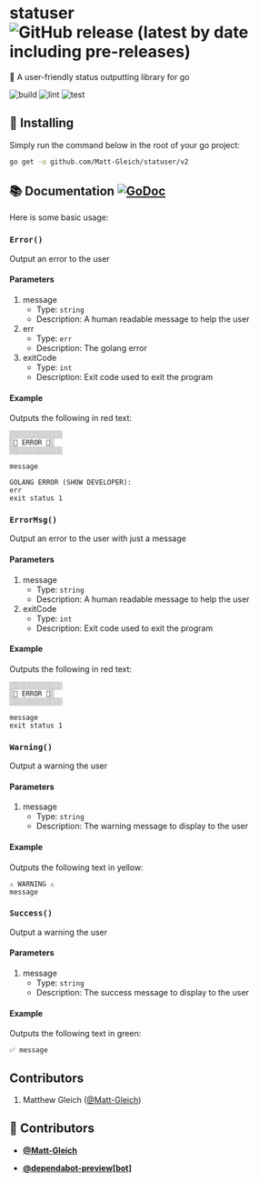 <!-- DO NOT REMOVE - contributor_list:data:start:["Matt-Gleich", "dependabot-preview[bot]"]:end -->

# statuser ![GitHub release (latest by date including pre-releases)](https://img.shields.io/github/v/release/Matt-Gleich/statuser?include_prereleases)

📣 A user-friendly status outputting library for go

![build](https://github.com/Matt-Gleich/statuser/workflows/build/badge.svg)
![lint](https://github.com/Matt-Gleich/statuser/workflows/lint/badge.svg)
![test](https://github.com/Matt-Gleich/statuser/workflows/test/badge.svg)

## 🚀 Installing

Simply run the command below in the root of your go project:

```bash
go get -u github.com/Matt-Gleich/statuser/v2
```

## 📚 Documentation [![GoDoc](https://godoc.org/github.com/Matt-Gleich/statuser/v2?status.svg)](https://pkg.go.dev/github.com/Matt-Gleich/statuser/v2)

Here is some basic usage:

### `Error()`

Output an error to the user

#### Parameters

1. message
   - Type: `string`
   - Description: A human readable message to help the user
2. err
   - Type: `err`
   - Description: The golang error
3. exitCode
   - Type: `int`
   - Description: Exit code used to exit the program

#### Example

Outputs the following in red text:

```
░░░░░░░░░░░░░
░🚨 ERROR 🚨░
░░░░░░░░░░░░░

message

GOLANG ERROR (SHOW DEVELOPER):
err
exit status 1
```

### `ErrorMsg()`

Output an error to the user with just a message

#### Parameters

1. message
   - Type: `string`
   - Description: A human readable message to help the user
2. exitCode
   - Type: `int`
   - Description: Exit code used to exit the program

#### Example

Outputs the following in red text:

```
░░░░░░░░░░░░░
░🚨 ERROR 🚨░
░░░░░░░░░░░░░

message
exit status 1
```

### `Warning()`

Output a warning the user

#### Parameters

1. message
   - Type: `string`
   - Description: The warning message to display to the user

#### Example

Outputs the following text in yellow:

```
⚠️ WARNING ⚠️
message
```

### `Success()`

Output a warning the user

#### Parameters

1. message
   - Type: `string`
   - Description: The success message to display to the user

#### Example

Outputs the following text in green:

```
✅ message
```

## Contributors

1. Matthew Gleich ([@Matt-Gleich](http://www.github.com/Matt-Gleich))

<!-- DO NOT REMOVE - contributor_list:start -->
## 👥 Contributors


- **[@Matt-Gleich](https://github.com/Matt-Gleich)**

- **[@dependabot-preview[bot]](https://github.com/apps/dependabot-preview)**

<!-- DO NOT REMOVE - contributor_list:end -->
